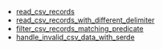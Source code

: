 - [read_csv_records](read_csv_records/README.md)
- [read_csv_records_with_different_delimiter](read_csv_records_with_different_delimiter/README.md)
- [filter_csv_records_matching_predicate](filter_csv_records_matching_predicate/README.md)
- [handle_invalid_csv_data_with_serde](handle_invalid_csv_data_with_serde/README.md)
